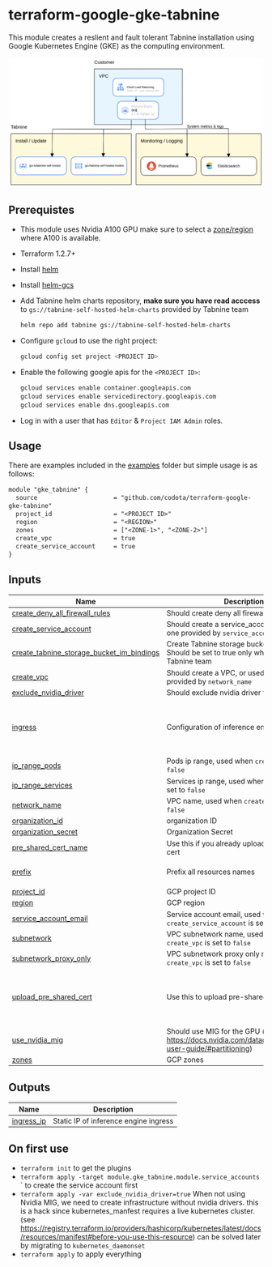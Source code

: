 # terraform-google-gke-tabnine

This module creates a reslient and fault tolerant Tabnine installation using Google
Kubernetes Engine (GKE) as the computing environment.

![Tabnine on GKE architecture diagram](img/arch.png)

## Prerequistes

- This module uses Nvidia A100 GPU make sure to select a [zone/region](https://cloud.google.com/compute/docs/gpus/gpu-regions-zones) where A100 is available.
- Terraform 1.2.7+
- Install [helm](https://helm.sh/)
- Install [helm-gcs](https://github.com/hayorov/helm-gcs)
- Add Tabnine helm charts repository, **make sure you have read acccess** to `gs://tabnine-self-hosted-helm-charts` provided by Tabnine team

  ```bash
  helm repo add tabnine gs://tabnine-self-hosted-helm-charts
  ```

- Configure `gcloud` to use the right project:

  ```bash
  gcloud config set project <PROJECT ID>
  ```

- Enable the following google apis for the `<PROJECT ID>`:

  ```bash
  gcloud services enable container.googleapis.com
  gcloud services enable servicedirectory.googleapis.com
  gcloud services enable dns.googleapis.com
  ```

- Log in with a user that has `Editor` & `Project IAM Admin` roles.

## Usage

There are examples included in the [examples](./examples/) folder but simple usage is as follows:

```hcl
module "gke_tabnine" {
  source                     = "github.com/codota/terraform-google-gke-tabnine"
  project_id                 = "<PROJECT ID>"
  region                     = "<REGION>"
  zones                      = ["<ZONE-1>", "<ZONE-2>"]
  create_vpc                 = true
  create_service_account     = true
}

```

<!-- BEGIN_TF_DOCS -->

## Inputs

| Name                                                                                                                                                         | Description                                                                                            | Type                                                                                         | Default                 | Required |
| ------------------------------------------------------------------------------------------------------------------------------------------------------------ | ------------------------------------------------------------------------------------------------------ | -------------------------------------------------------------------------------------------- | ----------------------- | :------: |
| <a name="input_create_deny_all_firewall_rules"></a> [create_deny_all_firewall_rules](#input_create_deny_all_firewall_rules)                                  | Should create deny all firewall rules                                                                  | `bool`                                                                                       | `true`                  |    no    |
| <a name="input_create_service_account"></a> [create_service_account](#input_create_service_account)                                                          | Should create a service_account, or used the one provided by `service_account_email`                   | `bool`                                                                                       | `false`                 |    no    |
| <a name="input_create_tabnine_storage_bucket_im_bindings"></a> [create_tabnine_storage_bucket_im_bindings](#input_create_tabnine_storage_bucket_im_bindings) | Create Tabnine storage bucket im bindings. Should be set to true only when run by Tabnine team         | `bool`                                                                                       | `false`                 |    no    |
| <a name="input_create_vpc"></a> [create_vpc](#input_create_vpc)                                                                                              | Should create a VPC, or used the one provided by `network_name`                                        | `bool`                                                                                       | `false`                 |    no    |
| <a name="input_exclude_nvidia_driver"></a> [exclude_nvidia_driver](#input_exclude_nvidia_driver)                                                             | Should exclude nvidia driver from installation                                                         | `bool`                                                                                       | `false`                 |    no    |
| <a name="input_ingress"></a> [ingress](#input_ingress)                                                                                                       | Configuration of inference engine                                                                      | <pre>object({<br> host = string<br> internal = bool<br> })</pre>                             | `null`                  |    no    |
| <a name="input_ip_range_pods"></a> [ip_range_pods](#input_ip_range_pods)                                                                                     | Pods ip range, used when `create_vpc` is set to `false`                                                | `string`                                                                                     | `""`                    |    no    |
| <a name="input_ip_range_services"></a> [ip_range_services](#input_ip_range_services)                                                                         | Services ip range, used when `create_vpc` is set to `false`                                            | `string`                                                                                     | `""`                    |    no    |
| <a name="input_network_name"></a> [network_name](#input_network_name)                                                                                        | VPC name, used when `create_vpc` is set to `false`                                                     | `string`                                                                                     | `""`                    |    no    |
| <a name="input_organization_id"></a> [organization_id](#input_organization_id)                                                                               | organization ID                                                                                        | `string`                                                                                     | n/a                     |   yes    |
| <a name="input_organization_secret"></a> [organization_secret](#input_organization_secret)                                                                   | Organization Secret                                                                                    | `string`                                                                                     | n/a                     |   yes    |
| <a name="input_pre_shared_cert_name"></a> [pre_shared_cert_name](#input_pre_shared_cert_name)                                                                | Use this if you already uploaded a pre-shared cert                                                     | `string`                                                                                     | `null`                  |    no    |
| <a name="input_prefix"></a> [prefix](#input_prefix)                                                                                                          | Prefix all resources names                                                                             | `string`                                                                                     | `"tabnine-self-hosted"` |    no    |
| <a name="input_project_id"></a> [project_id](#input_project_id)                                                                                              | GCP project ID                                                                                         | `string`                                                                                     | n/a                     |   yes    |
| <a name="input_region"></a> [region](#input_region)                                                                                                          | GCP region                                                                                             | `string`                                                                                     | n/a                     |   yes    |
| <a name="input_service_account_email"></a> [service_account_email](#input_service_account_email)                                                             | Service account email, used when `create_service_account` is set to `false`                            | `string`                                                                                     | `""`                    |    no    |
| <a name="input_subnetwork"></a> [subnetwork](#input_subnetwork)                                                                                              | VPC subnetwork name, used when `create_vpc` is set to `false`                                          | `string`                                                                                     | `""`                    |    no    |
| <a name="input_subnetwork_proxy_only"></a> [subnetwork_proxy_only](#input_subnetwork_proxy_only)                                                             | VPC subnetwork proxy only name, used when `create_vpc` is set to `false`                               | `string`                                                                                     | `""`                    |    no    |
| <a name="input_upload_pre_shared_cert"></a> [upload_pre_shared_cert](#input_upload_pre_shared_cert)                                                          | Use this to upload pre-shared cert                                                                     | <pre>object({<br> path_to_private_key = string<br> path_to_certificate = string<br> })</pre> | `null`                  |    no    |
| <a name="input_use_nvidia_mig"></a> [use_nvidia_mig](#input_use_nvidia_mig)                                                                                  | Should use MIG for the GPU (see https://docs.nvidia.com/datacenter/tesla/mig-user-guide/#partitioning) | `bool`                                                                                       | `false`                 |    no    |
| <a name="input_zones"></a> [zones](#input_zones)                                                                                                             | GCP zones                                                                                              | `list(string)`                                                                               | n/a                     |   yes    |

## Outputs

| Name                                                              | Description                           |
| ----------------------------------------------------------------- | ------------------------------------- |
| <a name="output_ingress_ip"></a> [ingress_ip](#output_ingress_ip) | Static IP of inference engine ingress |

<!-- END_TF_DOCS -->

## On first use

- `terraform init` to get the plugins
- `terraform apply -target module.gke_tabnine.module.service_accounts`
  ` to create the service account first
- `terraform apply -var exclude_nvidia_driver=true`
  When not using Nvidia MIG, we need to create infrastructure without nvidia drivers. this is a hack since kubernetes_manfest requires a live kubernetes cluster. (see https://registry.terraform.io/providers/hashicorp/kubernetes/latest/docs/resources/manifest#before-you-use-this-resource)
  can be solved later by migrating to `kubernetes_daemonset`
- `terraform apply` to apply everything
